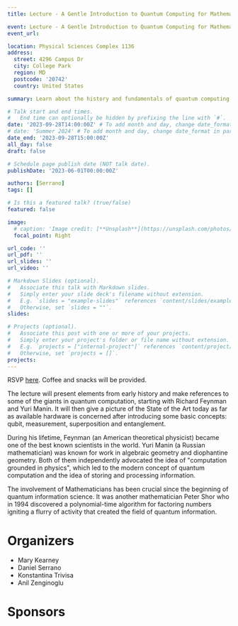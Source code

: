 ```yaml
---
title: Lecture - A Gentle Introduction to Quantum Computing for Mathematicians (Part 1)

event: Lecture - A Gentle Introduction to Quantum Computing for Mathematicians (Part 1)
event_url: 

location: Physical Sciences Complex 1136
address:
  street: 4296 Campus Dr
  city: College Park
  region: MD
  postcode: '20742'
  country: United States

summary: Learn about the history and fundamentals of quantum computing from a mathematical perspective.

# Talk start and end times.
#   End time can optionally be hidden by prefixing the line with `#`.
date: '2023-09-28T14:00:00Z' # To add month and day, change date_format in params.yaml
# date: 'Summer 2024' # To add month and day, change date_format in params.yaml
date_end: '2023-09-28T15:00:00Z'
all_day: false
draft: false

# Schedule page publish date (NOT talk date).
publishDate: '2023-06-01T00:00:00Z'

authors: [Serrano]
tags: []

# Is this a featured talk? (true/false)
featured: false

image:
  # caption: 'Image credit: [**Unsplash**](https://unsplash.com/photos/bzdhc5b3Bxs)'
  focal_point: Right

url_code: ''
url_pdf: ''
url_slides: ''
url_video: ''

# Markdown Slides (optional).
#   Associate this talk with Markdown slides.
#   Simply enter your slide deck's filename without extension.
#   E.g. `slides = "example-slides"` references `content/slides/example-slides.md`.
#   Otherwise, set `slides = ""`.
slides:

# Projects (optional).
#   Associate this post with one or more of your projects.
#   Simply enter your project's folder or file name without extension.
#   E.g. `projects = ["internal-project"]` references `content/project/deep-learning/index.md`.
#   Otherwise, set `projects = []`.
projects:
---
```


RSVP [here](https://forms.gle/jYUa1v1NPN5VPyQs5). Coffee and snacks will be provided.

The lecture will present elements from early history and make references to some of the giants in quantum computation, starting with Richard Feynman and Yuri Manin. It will then give a picture of the State of the Art today as far as available hardware is concerned after introducing some basic concepts: qubit, measurement, superposition and entanglement.

During his lifetime, Feynman (an American theoretical physicist) became one of the best known scientists in the world. Yuri Manin (a Russian mathematician) was known for work in algebraic geometry and diophantine geometry. Both of them independently advocated the idea of "computation grounded in physics", which led to the modern concept of quantum computation and the idea of storing and processing information. 

The involvement of Mathematicians has been crucial since the beginning of quantum information science. It was another mathematician Peter Shor who in 1994 discovered a polynomial-time algorithm for factoring numbers igniting a flurry of activity that created the field of quantum information.

# Organizers

- Mary Kearney
- Daniel Serrano
- Konstantina Trivisa
- Anil Zenginoglu

# Sponsors
